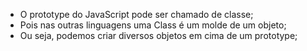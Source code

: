 * O prototype do JavaScript pode ser chamado de classe;
* Pois nas outras linguagens uma Class é um molde de um objeto;
* Ou seja, podemos criar diversos objetos em cima de um prototype;


